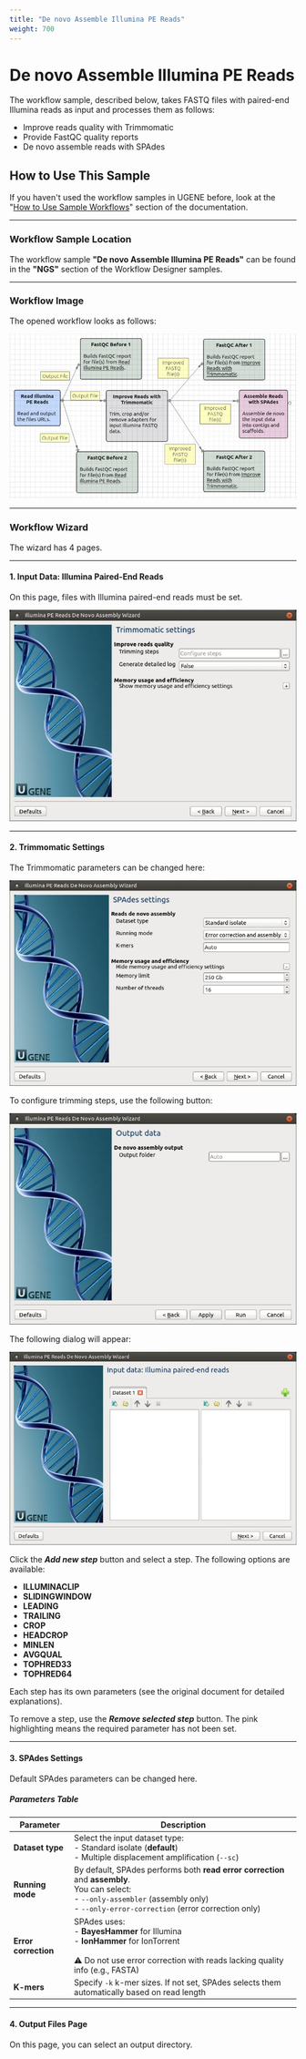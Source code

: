 ```yaml
---
title: "De novo Assemble Illumina PE Reads"
weight: 700
---
```


# De novo Assemble Illumina PE Reads

The workflow sample, described below, takes FASTQ files with paired-end Illumina reads as input and processes them as follows:

* Improve reads quality with Trimmomatic
* Provide FastQC quality reports
* De novo assemble reads with SPAdes

## How to Use This Sample

If you haven't used the workflow samples in UGENE before, look at the "[How to Use Sample Workflows](../../introduction/how-to-use-sample-workflows)" section of the documentation.

---

### Workflow Sample Location

The workflow sample **"De novo Assemble Illumina PE Reads"** can be found in the **"NGS"** section of the Workflow Designer samples.

---

### Workflow Image

The opened workflow looks as follows:

![](/images/65930355/65930356.jpg)

---

### Workflow Wizard

The wizard has 4 pages.

---

#### 1. Input Data: Illumina Paired-End Reads

On this page, files with Illumina paired-end reads must be set.

![](/images/65930355/65930357.jpg)

---

#### 2. Trimmomatic Settings

The Trimmomatic parameters can be changed here:

![](/images/65930355/65930358.jpg)

To configure trimming steps, use the following button:

![](/images/65930355/65930359.jpg)

The following dialog will appear:

![](/images/65930355/65930360.jpg)

Click the _**Add new step**_ button and select a step. The following options are available:

- **ILLUMINACLIP**
- **SLIDINGWINDOW**
- **LEADING**
- **TRAILING**
- **CROP**
- **HEADCROP**
- **MINLEN**
- **AVGQUAL**
- **TOPHRED33**
- **TOPHRED64**

Each step has its own parameters (see the original document for detailed explanations).

To remove a step, use the _**Remove selected step**_ button. The pink highlighting means the required parameter has not been set.

---

#### 3. SPAdes Settings

Default SPAdes parameters can be changed here.

##### Parameters Table

| **Parameter**        | **Description**                                                                                                                                                                                |
|----------------------|------------------------------------------------------------------------------------------------------------------------------------------------------------------------------------------------|
| **Dataset type**     | Select the input dataset type:<br>- Standard isolate (**default**)<br>- Multiple displacement amplification (`--sc`)                                                                           |
| **Running mode**     | By default, SPAdes performs both **read error correction** and **assembly**.<br>You can select:<br>- `--only-assembler` (assembly only)<br>- `--only-error-correction` (error correction only) |
| **Error correction** | SPAdes uses:<br>- **BayesHammer** for Illumina<br>- **IonHammer** for IonTorrent<br><br>⚠️ Do not use error correction with reads lacking quality info (e.g., FASTA)                           |
| **K-mers**           | Specify `-k` k-mer sizes. If not set, SPAdes selects them automatically based on read length                                                                                                   |

---

#### 4. Output Files Page

On this page, you can select an output directory.